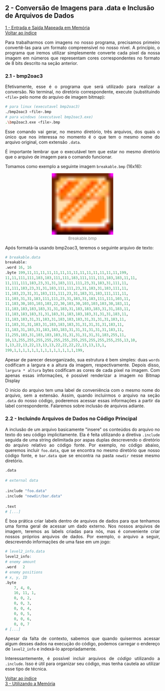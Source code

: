 ## **2 - Conversão de Imagens para .data e Inclusão de Arquivos de Dados**

<div style="text-align: justify">

<a href="../index.html">1 - Entrada e Saída Mapeada em Memória</a><br>
<a href="../index.html">Voltar ao índice</a>

Para trabalharmos com imagens no nosso programa, precisamos primeiro convertê-las para um formato compreensível no nosso nível. A princípio, o programa que iremos utilizar simplesmente converte cada pixel da nossa imagem em números que representam cores correspondentes no formato de 8 bits descrito na seção anterior.

### **2.1 - bmp2oac3**

Efetivamente, esse é o programa que será utilizado para realizar a conversão. No terminal, no diretório correspondente, execute (substituindo `<file>` pelo nome do arquivo de imagem bitmap):
```bash
# para linux (executavel bmp2oac3)
./bmp2oac3 <file>.bmp
# para windows (executavel bmp2oac3.exe)
.\bmp2oac3.exe <file>.bmp
```
Esse comando vai gerar, no mesmo diretório, três arquivos, dos quais o único que nos interessa no momento é o que tem o mesmo nome do arquivo original, com extensão `.data`.

É importante lembrar que o executável tem que estar no mesmo diretório que o arquivo de imagem para o comando funcionar.

Tomamos como exemplo a seguinte imagem `breakable.bmp` (16x16):
<center>
<figure>
<img src="../breakable.bmp" width="200" height="200">
<figcaption><font size = 2 color = "gray">Breakable.bmp</font></figcaption>
</figure>
</center>

Após formatá-la usando bmp2oac3, teremos o seguinte arquivo de texto:
```r
# breakable.data
breakable: 
.word 16, 16
.byte 199,11,11,11,11,11,11,11,11,11,11,11,11,11,11,199,
11,11,111,111,183,183,111,111,183,111,111,111,183,183,11,11,
11,111,111,183,23,31,31,183,111,111,23,31,183,31,111,11,
11,111,183,23,31,31,183,111,111,23,31,183,31,183,111,11,
11,183,23,31,31,183,111,111,23,31,183,31,183,111,111,11,
11,103,31,31,183,111,111,23,31,183,31,183,111,111,103,11,
11,183,30,103,103,103,22,30,103,30,103,103,103,30,183,11,
11,183,183,183,183,31,31,183,31,183,183,183,31,31,183,11,
11,183,183,183,31,31,183,31,183,183,183,31,31,31,183,11,
11,183,183,31,31,183,31,183,183,183,31,31,31,31,183,11,
11,183,31,31,183,31,183,183,183,31,31,31,31,31,183,11,
11,183,31,183,31,183,183,183,31,31,31,31,31,31,183,11,
11,255,183,31,183,183,183,31,31,31,31,31,31,183,255,11,
10,13,255,255,255,255,255,255,255,255,255,255,255,255,13,10,
1,13,22,13,22,13,13,13,22,22,22,22,13,13,13,1,
199,1,1,1,1,1,1,1,1,1,1,1,1,1,1,199,
```
Apesar de parecer desorganizado, sua estrutura é bem simples: duas `words` codificam a largura e a altura da imagem, respectivamente. Depois disso, `largura * altura` bytes codificam as cores de cada pixel na imagem. Com apenas essas informações, é possível renderizar a imagem no Bitmap Display

O início do arquivo tem uma label de conveniência com o mesmo nome do arquivo, sem a extensão. Assim, quando incluirmos o arquivo na seção `.data` do nosso código, poderemos acessar essas informações a partir da label correspondente. Falaremos sobre inclusão de arquivos adiante.

### **2.2 - Incluindo Arquivos de Dados no Código Principal**

A inclusão de um arquivo basicamente "insere" os conteúdos do arquivo no texto do seu código implicitamente. Ela é feita utilizando a diretiva `.include` seguida de uma string delimitada por aspas duplas descrevendo o diretório do arquivo relativo ao código fonte. Por exemplo, no código abaixo, queremos incluir `foo.data`, que se encontra no mesmo diretório que nosso código fonte, e `bar.data` que se encontra na pasta `newdir` nesse mesmo diretório.

```r
.data

# external data

.include "foo.data"
.include "newdir/bar.data"

.text
# [...]

```

É boa prática criar labels dentro de arquivos de dados para que tenhamos uma forma geral de acessar um dado externo. Nos nossos arquivos de imagem, teremos as labels criadas para nós, mas é conveniente criar nossos próprios arquivos de dados. Por exemplo, o arquivo a seguir, descrevendo informações de uma fase em um jogo:
```r
# level2_info.data
level2_info:
# enemy amount
.word	2
# enemy positions
# x, y, ID
.byte	
	7, 4, 0,
	16, 11, 1,
	0, 0, 2,
	0, 0, 3,
	0, 0, 4,
	0, 0, 5,
	0, 0, 6,
	0, 0, 7
# [...]
```
Apesar da falta de contexto, sabemos que quando quisermos acessar algum desses dados na execução do código, podemos carregar o endereço de `level2_info` e indexá-lo apropriadamente.

Interessantemente, é possível incluir arquivos de *código* utilizando a `.include`. Isso é útil para organizar seu código, mas tenha cautela ao utilizar esse tipo de técnica.

<a href="../index.html">Voltar ao índice</a><br>
<a href="./3 - Memory.html>">3 - Utilizando a Memória</a>

</div>